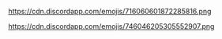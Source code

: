 
https://cdn.discordapp.com/emojis/716060601872285816.png

https://cdn.discordapp.com/emojis/746046205305552907.png

